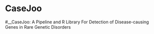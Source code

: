 # CaseJoo
#__CaseJoo: A Pipeline and R Library For Detection of Disease-causing Genes in Rare Genetic Disorders

